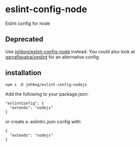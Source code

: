 # eslint-config-node
Eslint config for node

## Deprecated
Use [johbog/eslint-config-node](https://github.com/Johbog/eslint-config-node) instead. You could also look at [garraflavatra/yeslint](https://github.com/garraflavatra/yeslint) for an alternative config.

## installation
`npm i -D johbog/eslint-config-nodejs`

Add the following to your package.json:

    "eslintConfig": {
      "extends": "nodejs"
    }

or create a .eslintrc.json config with:

    {
      "extends": "nodejs"
    }
